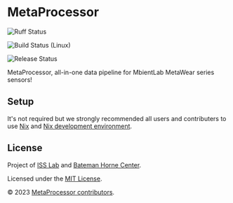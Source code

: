 # MetaProcessor

![Ruff Status](https://github.com/MetaProcessor/MetaProcessor/actions/workflows/ruff.yml/badge.svg)

![Build Status (Linux)](https://github.com/MetaProcessor/MetaProcessor/actions/workflows/build-linux.yml/badge.svg)

![Release Status](https://github.com/MetaProcessor/MetaProcessor/actions/workflows/release.yml/badge.svg)

MetaProcessor, all-in-one data pipeline for MbientLab MetaWear series sensors!

## Setup

It's not required but we strongly recommended all users and contributers to use [Nix](https://nixos.org) and [Nix development environment](https://nixos.org/manual/nix/stable/command-ref/new-cli/nix3-develop.html).

## License

Project of [ISS Lab](https://iss.mech.utah.edu/) and [Bateman Horne Center](https://batemanhornecenter.org/).

Licensed under the [MIT License](/license.md).

&copy; 2023 [MetaProcessor contributors](https://github.com/metaprocessor/metaprocessor/graphs/contributors).
